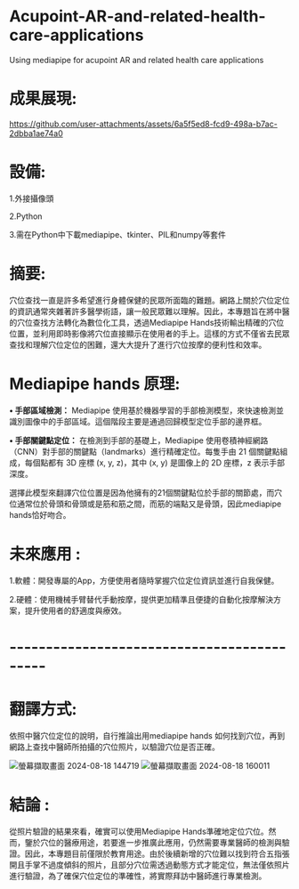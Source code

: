 # Acupoint-AR-and-related-health-care-applications
Using mediapipe for acupoint AR and related health care applications

# 成果展現:
https://github.com/user-attachments/assets/6a5f5ed8-fcd9-498a-b7ac-2dbba1ae74a0

# 設備:
1.外接攝像頭

2.Python

3.需在Python中下載mediapipe、tkinter、PIL和numpy等套件

# 摘要:
穴位查找一直是許多希望進行身體保健的民眾所面臨的難題。網路上關於穴位定位的資訊通常夾雜著許多醫學術語，讓一般民眾難以理解。因此，本專題旨在將中醫的穴位查找方法轉化為數位化工具，透過Mediapipe Hands技術輸出精確的穴位位置，並利用即時影像將穴位直接顯示在使用者的手上。這樣的方式不僅省去民眾查找和理解穴位定位的困難，還大大提升了進行穴位按摩的便利性和效率。

# Mediapipe hands 原理:
**• 手部區域檢測：**
Mediapipe 使用基於機器學習的手部檢測模型，來快速檢測並識別圖像中的手部區域。這個階段主要是通過回歸模型定位手部的邊界框。

**• 手部關鍵點定位：**
在檢測到手部的基礎上，Mediapipe 使用卷積神經網路（CNN）對手部的關鍵點（landmarks）進行精確定位。每隻手由 21 個關鍵點組成，每個點都有 3D 座標 (x, y, z)，其中 (x, y) 是圖像上的 2D 座標，z 表示手部深度。

選擇此模型來翻譯穴位位置是因為他擁有的21個關鍵點位於手部的關節處，而穴位通常位於骨頭和骨頭或是筋和筋之間，而筋的端點又是骨頭，因此mediapipe hands恰好吻合。

# 未來應用 : 
1.軟體：開發專屬的App，方便使用者隨時掌握穴位定位資訊並進行自我保健。

2.硬體：使用機械手臂替代手動按摩，提供更加精準且便捷的自動化按摩解決方案，提升使用者的舒適度與療效。

# -------------------------------------------

# 翻譯方式:
依照中醫穴位定位的說明，自行推論出用mediapipe hands 如何找到穴位，再到網路上查找中醫師所拍攝的穴位照片，以驗證穴位是否正確。

![螢幕擷取畫面 2024-08-18 144719](https://github.com/user-attachments/assets/d964de68-5172-476f-9ec5-0ccab074803d)
![螢幕擷取畫面 2024-08-18 160011](https://github.com/user-attachments/assets/252e1add-3ad5-4725-a360-9ab47982930b)

# 結論 : 
從照片驗證的結果來看，確實可以使用Mediapipe Hands準確地定位穴位。然而，鑒於穴位的醫療用途，若要進一步推廣此應用，仍然需要專業醫師的檢測與驗證。因此，本專題目前僅限於教育用途。由於後續新增的穴位難以找到符合五指張開且手掌不過度傾斜的照片，且部分穴位需透過動態方式才能定位，無法僅依照片進行驗證，為了確保穴位定位的準確性，將實際拜訪中醫師進行專業檢測。
